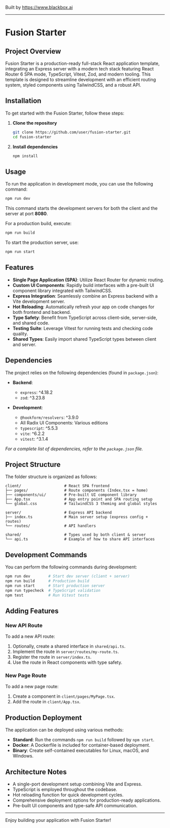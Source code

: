 
Built by https://www.blackbox.ai

---

# Fusion Starter

## Project Overview
Fusion Starter is a production-ready full-stack React application template, integrating an Express server with a modern tech stack featuring React Router 6 SPA mode, TypeScript, Vitest, Zod, and modern tooling. This template is designed to streamline development with an efficient routing system, styled components using TailwindCSS, and a robust API.

## Installation
To get started with the Fusion Starter, follow these steps:

1. **Clone the repository**
   ```bash
   git clone https://github.com/user/fusion-starter.git
   cd fusion-starter
   ```

2. **Install dependencies**
   ```bash
   npm install
   ```

## Usage
To run the application in development mode, you can use the following command:

```bash
npm run dev
```

This command starts the development servers for both the client and the server at port **8080**.

For a production build, execute:

```bash
npm run build
```

To start the production server, use:

```bash
npm run start
```

## Features
- **Single Page Application (SPA)**: Utilize React Router for dynamic routing.
- **Custom UI Components**: Rapidly build interfaces with a pre-built UI component library integrated with TailwindCSS.
- **Express Integration**: Seamlessly combine an Express backend with a Vite development server.
- **Hot Reloading**: Automatically refresh your app on code changes for both frontend and backend.
- **Type Safety**: Benefit from TypeScript across client-side, server-side, and shared code.
- **Testing Suite**: Leverage Vitest for running tests and checking code quality.
- **Shared Types**: Easily import shared TypeScript types between client and server.

## Dependencies
The project relies on the following dependencies (found in `package.json`):

- **Backend**:
  - `express`: ^4.18.2
  - `zod`: ^3.23.8

- **Development**:
  - `@hookform/resolvers`: ^3.9.0
  - All Radix UI Components: Various editions
  - `typescript`: ^5.5.3
  - `vite`: ^6.2.2
  - `vitest`: ^3.1.4

*For a complete list of dependencies, refer to the `package.json` file.*

## Project Structure
The folder structure is organized as follows:

```
client/                   # React SPA frontend
├── pages/                # Route components (Index.tsx = home)
├── components/ui/        # Pre-built UI component library
├── App.tsx               # App entry point and SPA routing setup
└── global.css            # TailwindCSS 3 theming and global styles

server/                   # Express API backend
├── index.ts              # Main server setup (express config + routes)
└── routes/               # API handlers

shared/                   # Types used by both client & server
└── api.ts                # Example of how to share API interfaces
```

## Development Commands
You can perform the following commands during development:

```bash
npm run dev        # Start dev server (client + server)
npm run build      # Production build
npm run start      # Start production server
npm run typecheck  # TypeScript validation
npm test           # Run Vitest tests
```

## Adding Features
### New API Route
To add a new API route:
1. Optionally, create a shared interface in `shared/api.ts`.
2. Implement the route in `server/routes/my-route.ts`.
3. Register the route in `server/index.ts`.
4. Use the route in React components with type safety.

### New Page Route
To add a new page route:
1. Create a component in `client/pages/MyPage.tsx`.
2. Add the route in `client/App.tsx`.

## Production Deployment
The application can be deployed using various methods:
- **Standard**: Run the commands `npm run build` followed by `npm start`.
- **Docker**: A Dockerfile is included for container-based deployment.
- **Binary**: Create self-contained executables for Linux, macOS, and Windows.

## Architecture Notes
- A single-port development setup combining Vite and Express.
- TypeScript is employed throughout the codebase.
- Hot reloading function for quick development cycles.
- Comprehensive deployment options for production-ready applications.
- Pre-built UI components and type-safe API communication.

---
Enjoy building your application with Fusion Starter!